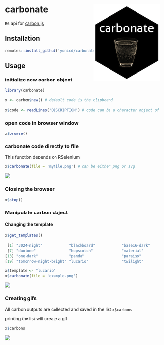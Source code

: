 # carbonate <img src="inst/figures/hex_black_small.png" align="right" />
`R6` api for [carbon.js](https://carbon.now.sh/about)


## Installation

```r
remotes::install_github('yonicd/carbonate')
```

## Usage

### initialize new carbon object

```r
library(carbonate)
```

```r
x <- carbon$new() # default code is the clipboard

x$code <- readLines('DESCRIPTION') # code can be a character object of any length
```

### open code in browser window

```r
x$browse()
```

### carbonate code directly to file

This function depends on RSelenium

```r
x$carbonate(file = 'myfile.png') # can be either png or svg
```

![](https://raw.githubusercontent.com/yonicd/carbonate/master/misc/myfile.png)


### Closing the browser

```r
x$stop()
```

### Manipulate carbon object

#### Changing the template

```r
x$get_templates()

 [1] "3024-night"            "blackboard"            "base16-dark"           "base16-light"          "cobalt"                "dracula"              
 [7] "duotone"               "hopscotch"             "material"              "monokai"               "night-owl"             "oceanic-next"         
[13] "one-dark"              "panda"                 "paraiso"               "seti"                  "solarized dark"        "solarized light"      
[19] "tomorrow-night-bright" "lucario"               "twilight"              "verminal"              "yeti"                  "zenburn"  
```

```r
x$template <- "lucario"
x$carbonate(file = 'example.png')
```

![](https://raw.githubusercontent.com/yonicd/carbonate/master/misc/example.png)


### Creating gifs

All carbon outputs are collected and saved in the list `x$carbons`

printing the list will create a gif

```r
x$carbons
```

![](https://raw.githubusercontent.com/yonicd/carbonate/master/misc/preview.gif)

